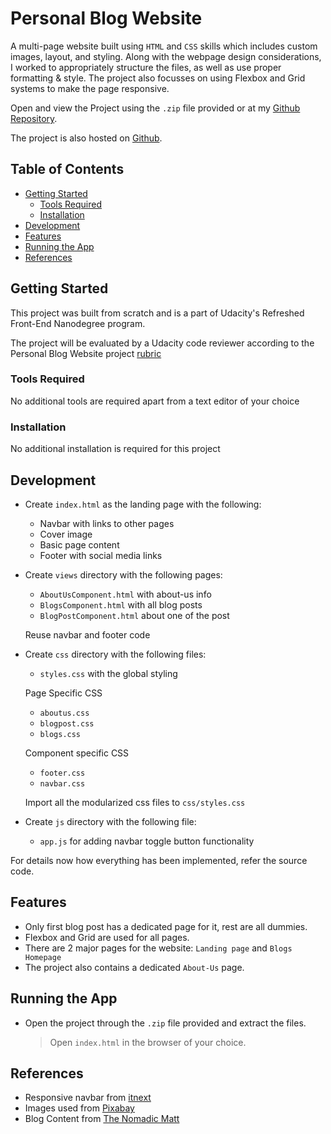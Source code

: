 # Personal Blog Website

A multi-page website built using `HTML` and `CSS` skills which includes custom images, layout, and styling. Along with the webpage design considerations, I worked to appropriately structure the files, as well as use proper formatting & style. The project also focusses on using Flexbox and Grid systems to make the page responsive.

Open and view the Project using the `.zip` file provided or at my [Github Repository](https://github.com/madhur-taneja/Personal-Blog-Website).

The project is also hosted on [Github](https://madhur-taneja.github.io/Personal-Blog-Website).

## Table of Contents
- [Getting Started](#getting-started)
	- [Tools Required](#tools-required)
	- [Installation](#installation)
- [Development](#development)
- [Features](#features)
- [Running the App](#running-the-app)
- [References](#references)

## Getting Started

This project was built from scratch and is a part of Udacity's Refreshed Front-End Nanodegree program. 

The project will be evaluated by a Udacity code reviewer according to the Personal Blog Website project [rubric](https://review.udacity.com/#!/rubrics/2667/view)

### Tools Required

No additional tools are required apart from a text editor of your choice

### Installation

No additional installation is required for this project

## Development

* Create `index.html` as the landing page with the following:
  * Navbar with links to other pages
  * Cover image 
  * Basic page content
  * Footer with social media links
  
* Create `views` directory with the following pages:
  * `AboutUsComponent.html` with about-us info
  * `BlogsComponent.html` with all blog posts
  * `BlogPostComponent.html` about one of the post
  
  Reuse navbar and footer code

* Create `css` directory with the following files:
  * `styles.css` with the global styling
  
  Page Specific CSS
  * `aboutus.css`
  * `blogpost.css`
  * `blogs.css`
  
  Component specific CSS
  * `footer.css`
  * `navbar.css`

  Import all the modularized css files to `css/styles.css`

* Create `js` directory with the following file:
  * `app.js` for adding navbar toggle button functionality

For details now how everything has been implemented, refer the source code.

## Features

* Only first blog post has a dedicated page for it, rest are all dummies.
* Flexbox and Grid are used for all pages.
* There are 2 major pages for the website: `Landing page` and `Blogs Homepage`
* The project also contains a dedicated `About-Us` page.

## Running the App

* Open the project through the `.zip` file provided and extract the files. 
  > Open `index.html` in the browser of your choice.

## References

* Responsive navbar from [itnext](https://itnext.io/how-to-build-a-responsive-navbar-using-flexbox-and-javascript-eb0af24f19bf)
* Images used from [Pixabay](https://pixabay.com/) 
* Blog Content from [The Nomadic Matt](https://www.nomadicmatt.com/)
